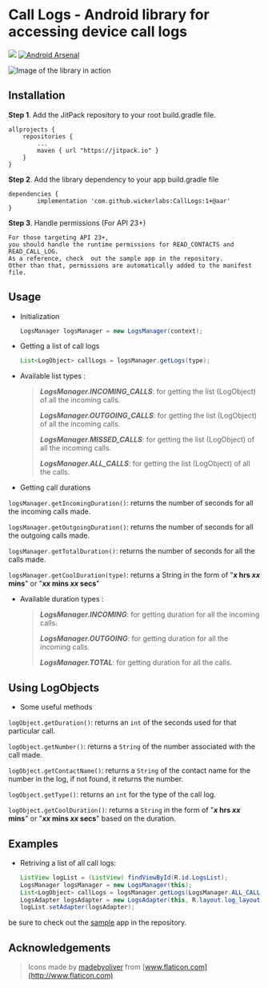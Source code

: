 
**Call Logs** - Android library for accessing device call logs
================
[![](https://jitpack.io/v/wickerlabs/CallLogs.svg)](https://jitpack.io/#wickerlabs/CallLogs)
[![Android Arsenal](https://img.shields.io/badge/Android%20Arsenal-Call%20logs-brightgreen.svg?style=flat)](http://android-arsenal.com/details/1/4523)

![Image of the library in action](https://i.postimg.cc/wj1LPND3/device-2016-10-13-150816.png "screenshot")


Installation
-------------

 **Step 1**. Add the JitPack repository to your root build.gradle file.
 

    allprojects {
		repositories {
			...
			maven { url "https://jitpack.io" }
		}
	}

**Step 2**. Add the library dependency to your app build.gradle file

    dependencies {
	        implementation 'com.github.wickerlabs:CallLogs:1+@aar'
	}

**Step 3**. Handle permissions (For API 23+)

    For those targeting API 23+, 
    you should handle the runtime permissions for READ_CONTACTS and READ_CALL_LOG. 
    As a reference, check  out the sample app in the repository. 
    Other than that, permissions are automatically added to the manifest file.

Usage
-------------

 - Initialization

     ```java
     LogsManager logsManager = new LogsManager(context);
     ```

 
 - Getting a list of call logs
 

     ```java
     List<LogObject> callLogs = logsManager.getLogs(type);
     ```

  
  - Available list types :
	 >  
	 >  ***LogsManager.INCOMING_CALLS***: for getting the list (LogObject) of all the incoming calls.
	 >  
	 >  ***LogsManager.OUTGOING_CALLS***: for getting the list (LogObject) of all the incoming calls.
	 >  
	 >  ***LogsManager.MISSED_CALLS***: for getting the list (LogObject) of all the incoming calls.
	 >  
	 >  ***LogsManager.ALL_CALLS***: for getting the list (LogObject) of all the calls.
 
 - Getting call durations
 
 `logsManager.getIncomingDuration()`: returns the number of seconds for all the incoming calls made.
 
 `logsManager.getOutgoingDuration()`: returns the number of seconds for all the outgoing calls made.

  `logsManager.getTotalDuration()`: returns the number of seconds for all the calls made.

 `logsManager.getCoolDuration(type)`: returns a String in the form of  "***x* hrs *xx* mins**" or "***xx* mins *xx* secs**"
 
  - Available duration types :
	>  
	>  ***LogsManager.INCOMING***: for getting duration for all the incoming calls.
	>  
	>  ***LogsManager.OUTGOING***: for getting duration for all the incoming calls.
	>  
	>    ***LogsManager.TOTAL***: for getting duration for all the calls.

Using LogObjects
--------------------
- Some useful methods
 
 `logObject.getDuration()`: returns an `int`  of the seconds used for that particular call.
 
 `logObject.getNumber()`: returns a `String` of the number associated with the call made.

 `logObject.getContactName()`: returns a `String` of the contact name for the number in the log, if not found, it returns the number.

  `logObject.getType()`: returns an `int` for the type of the call log.

 `logObject.getCoolDuration()`: returns a `String` in the form of  "***x* hrs *xx* mins**" or "***xx* mins *xx* secs**" based on the duration.

Examples
--------
- Retriving a list of all call logs:

	```java
	ListView logList = (ListView) findViewById(R.id.LogsList);
	LogsManager logsManager = new LogsManager(this);
	List<LogObject> callLogs = logsManager.getLogs(LogsManager.ALL_CALLS);
	LogsAdapter logsAdapter = new LogsAdapter(this, R.layout.log_layout, callLogs);
	logList.setAdapter(logsAdapter);
	```


be sure to check out the [sample](https://github.com/wickerlabs/CallLogs/tree/master/SampleApp) app in the repository.

Acknowledgements
----------------
> Icons made by [madebyoliver](http://www.flaticon.com/authors/madebyoliver) from [www.flaticon.com](http://www.flaticon.com) 
